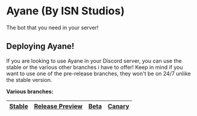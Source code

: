 # Ayane (By ISN Studios)
The bot that you need in your server!

## Deploying Ayane!
If you are looking to use Ayane in your Discord server, you can use the stable or the various other branches i have to offer! Keep in mind if you want to use one of the pre-release branches, they won't be on 24/7 unlike the stable version.

**Various branches:**

| [Stable](https://discord.com/api/oauth2/authorize?client_id=646728960381812736&permissions=8&scope=bot) | [Release Preview](#) | [Beta](#) | [Canary](#)
| ------------- | ------------- | ------------- | ------------- |
